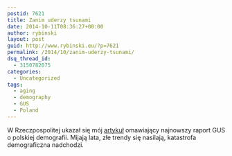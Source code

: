 ```yaml
---
postid: 7621
title: Zanim uderzy tsunami
date: 2014-10-11T08:36:27+00:00
author: rybinski
layout: post
guid: http://www.rybinski.eu/?p=7621
permalink: /2014/10/zanim-uderzy-tsunami/
dsq_thread_id:
  - 3150782075
categories:
  - Uncategorized
tags:
  - aging
  - demography
  - GUS
  - Poland
---
```

W Rzeczpospolitej ukazał się mój [artykuł](http://www.rp.pl/artykul/1148230.html) omawiający najnowszy raport GUS o polskiej demografii. Mijają lata, złe trendy się nasilają, katastrofa demograficzna nadchodzi.

